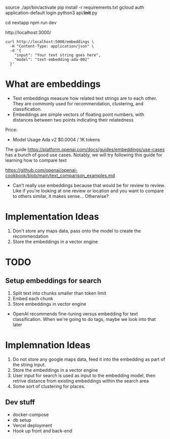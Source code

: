 source ./api/bin/activate
pip install -r requirements.txt
gcloud auth application-default login
python3 api/__init__.py

cd nextapp
npm run dev

http://localhost:3000/

```
curl http://localhost:5000/embeddings \
  -H "Content-Type: application/json" \
  -d '{
    "input": "Your text string goes here",
    "model": "text-embedding-ada-002"
  }'
```


# What are embeddings
- Text embeddings measure how related text strings are to each other. They are commonly used for recommendation, clustering, and classification.
- Embeddings are simple vectors of floating point numbers, with distances between two points indicating their relatedness

Price:
- Model	Usage Ada v2	$0.0004 / 1K tokens

The guide https://platform.openai.com/docs/guides/embeddings/use-cases has a bunch of good use cases. Notably, we will try following this guide for learning how to compare text

https://github.com/openai/openai-cookbook/blob/main/text_comparison_examples.md

- Can't really use embeddings because that would be for review to review. Like if you're looking at one review or location and you want to compare to others similar, it makes sense... Otherwise?

# Implementation Ideas
1. Don't store any maps data, pass onto the model to create the recommendation
2. Store the embeddings in a vector engine

# TODO

## Setup embeddings for search
1. Split text into chunks smaller than token limit
2. Embed each chunk
3. Store embeddings in vector engine

- OpenAI recommends fine-tuning versus embedding for text classification. When we're going to do tags, maybe we look into that later


# Implemnation Ideas
1. Do not store any google maps data, feed it into the embedding as part of the string input.
2. Store the embeddings in a vector engine
3. User input for search is used as input to the embedding model, then retrive distance from existing embeddings within the search area
4. Some sort of clustering for places.

## Dev stuff
- docker-compose
- db setup
- Vercel deployment
- Hook up front and back-end
